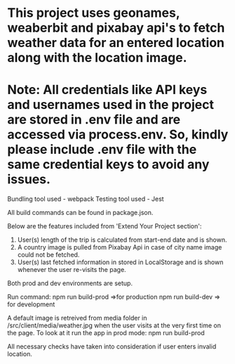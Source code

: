 # This project uses geonames, weaberbit and pixabay api's to fetch weather data for an entered location along with the location image.

# Note: All credentials like API keys and usernames used in the project are stored in .env file and are accessed via process.env. So, kindly please include .env file with the same credential keys to avoid any issues.

Bundling tool used - webpack
Testing tool used - Jest

All build commands can be found in package.json. 

Below are the features included from 'Extend Your Project section':

1. User(s) length of the trip is calculated from start-end date and is shown.
2. A country image is pulled from Pixabay Api in case of city name image could not be fetched.
3. User(s) last fetched information in stored in LocalStorage and is shown whenever the user        re-visits the page.

Both prod and dev environments are setup.

Run command: npm run build-prod =>for production
             npm run build-dev => for development

A default image is retreived from media folder in /src/client/media/weather.jpg when the user visits at the very first time on the page.
To look at it run the app in prod mode: npm run build-prod

All necessary checks have taken into consideration if user enters invalid location.



